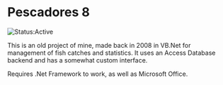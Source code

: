 # Pescadores 8

![Status:Active](https://img.shields.io/badge/Project_Status-Abandoned-red.svg)

This is an old project of mine, made back in 2008 in VB.Net for management of fish catches and statistics.
It uses an Access Database backend and has a somewhat custom interface.

Requires .Net Framework to work, as well as Microsoft Office.
